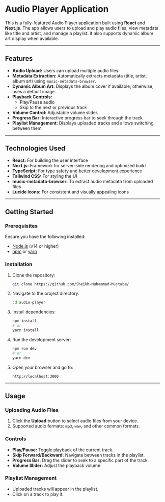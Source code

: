 # Audio Player Application

This is a fully-featured Audio Player application built using **React** and **Next.js**. The app allows users to upload and play audio files, view metadata like title and artist, and manage a playlist. It also supports dynamic album art display when available.

---

## **Features**
- **Audio Upload:** Users can upload multiple audio files.
- **Metadata Extraction:** Automatically extracts metadata (title, artist, album art) using `music-metadata-browser`.
- **Dynamic Album Art:** Displays the album cover if available; otherwise, uses a default image.
- **Playback Controls:**
  - Play/Pause audio
  - Skip to the next or previous track
- **Volume Control:** Adjustable volume slider.
- **Progress Bar:** Interactive progress bar to seek through the track.
- **Playlist Management:** Displays uploaded tracks and allows switching between them.

---

## **Technologies Used**
- **React:** For building the user interface
- **Next.js:** Framework for server-side rendering and optimized build
- **TypeScript:** For type safety and better development experience
- **Tailwind CSS:** For styling the UI
- **music-metadata-browser:** To extract audio metadata from uploaded files
- **Lucide Icons:** For consistent and visually appealing icons

---

## **Getting Started**

### Prerequisites
Ensure you have the following installed:
- [Node.js](https://nodejs.org/) (v14 or higher)
- [npm](https://www.npmjs.com/) or [yarn](https://yarnpkg.com/)

### Installation
1. Clone the repository:
   ```bash
   git clone https://github.com/Sheikh-Muhammad-Mujtaba/
   ```

2. Navigate to the project directory:
   ```bash
   cd audio-player
   ```

3. Install dependencies:
   ```bash
   npm install
   # or
   yarn install
   ```

4. Run the development server:
   ```bash
   npm run dev
   # or
   yarn dev
   ```

5. Open your browser and go to:
   ```
   http://localhost:3000
   ```

---


## **Usage**

### Uploading Audio Files
1. Click the **Upload** button to select audio files from your device.
2. Supported audio formats: `mp3`, `wav`, and other common formats.

### Controls
- **Play/Pause:** Toggle playback of the current track.
- **Skip Forward/Backward:** Navigate between tracks in the playlist.
- **Progress Bar:** Drag the slider to seek to a specific part of the track.
- **Volume Slider:** Adjust the playback volume.

### Playlist Management
- Uploaded tracks will appear in the playlist.
- Click on a track to play it.
